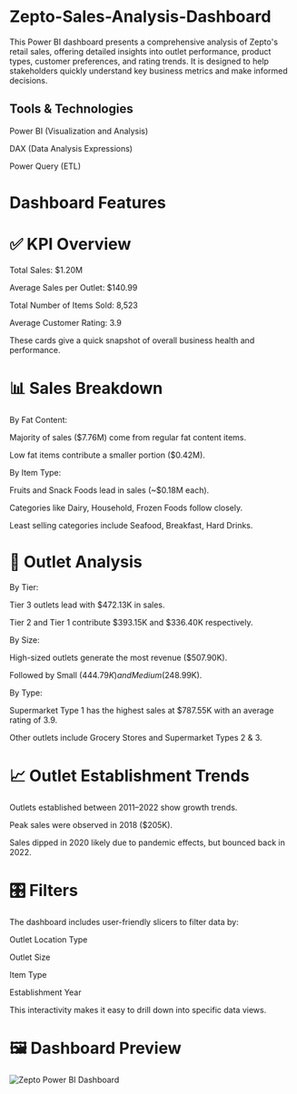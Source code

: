 # Zepto-Sales-Analysis-Dashboard
This Power BI dashboard presents a comprehensive analysis of Zepto's retail sales, offering detailed insights into outlet performance, product types, customer preferences, and rating trends. It is designed to help stakeholders quickly understand key business metrics and make informed decisions.  


## Tools & Technologies  

Power BI (Visualization and Analysis)  

DAX (Data Analysis Expressions)  

Power Query (ETL)


# Dashboard Features


# ✅ KPI Overview  

Total Sales: $1.20M  

Average Sales per Outlet: $140.99  

Total Number of Items Sold: 8,523  

Average Customer Rating: 3.9  

These cards give a quick snapshot of overall business health and performance.  

# 📊 Sales Breakdown  

By Fat Content:  

Majority of sales ($7.76M) come from regular fat content items.  

Low fat items contribute a smaller portion ($0.42M).  

By Item Type:  

Fruits and Snack Foods lead in sales (~$0.18M each).  

Categories like Dairy, Household, Frozen Foods follow closely.  

Least selling categories include Seafood, Breakfast, Hard Drinks.  

# 🏬 Outlet Analysis  

By Tier:  

Tier 3 outlets lead with $472.13K in sales.  

Tier 2 and Tier 1 contribute $393.15K and $336.40K respectively.  


By Size:  

High-sized outlets generate the most revenue ($507.90K).  

Followed by Small ($444.79K) and Medium ($248.99K).  


By Type:  

Supermarket Type 1 has the highest sales at $787.55K with an average rating of 3.9.  

Other outlets include Grocery Stores and Supermarket Types 2 & 3.  


# 📈 Outlet Establishment Trends  


Outlets established between 2011–2022 show growth trends.  

Peak sales were observed in 2018 ($205K).  

Sales dipped in 2020 likely due to pandemic effects, but bounced back in 2022.  


# 🎛️ Filters  


The dashboard includes user-friendly slicers to filter data by:  

Outlet Location Type  

Outlet Size  

Item Type  

Establishment Year  

This interactivity makes it easy to drill down into specific data views.  


# 🖼️ Dashboard Preview  

![Zepto Power BI Dashboard](./https://github.com/Rohitsah-17/Zepto-Sales-Analysis-Dashboard/blob/main/SS_Zepto_Sales_Analysis.png)
